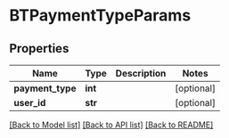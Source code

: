 # BTPaymentTypeParams

## Properties
Name | Type | Description | Notes
------------ | ------------- | ------------- | -------------
**payment_type** | **int** |  | [optional] 
**user_id** | **str** |  | [optional] 

[[Back to Model list]](../README.md#documentation-for-models) [[Back to API list]](../README.md#documentation-for-api-endpoints) [[Back to README]](../README.md)



